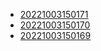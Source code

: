 - [20221003150171](/zet/20221003150171/README.md)
- [20221003150170](/zet/20221003150170/README.md)
- [20221003150169](/zet/20221003150169/README.md)
